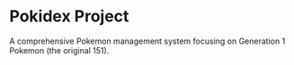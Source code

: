 # Pokidex Project

A comprehensive Pokemon management system focusing on Generation 1 Pokemon (the original 151).
